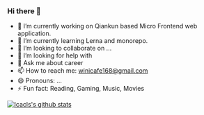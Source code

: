 ### Hi there 👋

<!--
**Icacls/Icacls** is a ✨ _special_ ✨ repository because its `README.md` (this file) appears on your GitHub profile.

Here are some ideas to get you started:
-->
- 🔭 I’m currently working on Qiankun based Micro Frontend web application.
- 🌱 I’m currently learning Lerna and monorepo.
- 👯 I’m looking to collaborate on ...
- 🤔 I’m looking for help with 
- 💬 Ask me about career
- 📫 How to reach me: winicafe168@gmail.com
- 😄 Pronouns: ...
- ⚡ Fun fact: Reading, Gaming, Music, Movies


[![Icacls's github stats](https://github-readme-stats.vercel.app/api?username=Icacls)](https://github.com/anuraghazra/github-readme-stats)
